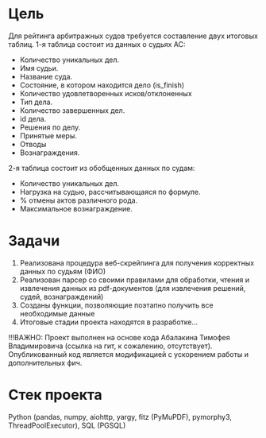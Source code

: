 # Цель
Для рейтинга арбитражных судов требуется составление двух итоговых таблиц.
1-я таблица состоит из данных о судьях АС:

- Количество уникальных дел.
- Имя судьи.
- Название суда.
- Состояние, в котором находится дело (is_finish)
- Количество удовлетворенных исков/отклоненных
- Тип дела.
- Количество завершенных дел.
- id дела.
- Решения по делу.
- Принятые меры.
- Отводы
- Вознаграждения.

2-я таблица состоит из обобщенных данных по судам:
- Количество уникальных дел.
- Нагрузка на судью, рассчитывающаяся по формуле.
- % отмены актов различного рода.
- Максимальное вознаграждение.

# Задачи
1) Реализована процедура веб-скрейпинга для получения корректных данных по судьям (ФИО)
2) Реализован парсер со своими правилами для обработки, чтения и извлечения данных из pdf-документов (для извлечения решений, судей, вознаграждений)
3) Созданы функции, позволяющие поэтапно получить все необходимые данные
4) Итоговые стадии проекта находятся в разработке...

!!!ВАЖНО: Проект выполнен на основе кода Абалакина Тимофея Владимировича (ссылка на гит, к сожалению, отсутствует).
Опубликованный код является модификацией с ускорением работы и дополнительных фич.

# Cтек проекта
Python (pandas, numpy, aiohttp, yargy, fitz (PyMuPDF), pymorphy3, ThreadPoolExecutor), SQL (PGSQL)
